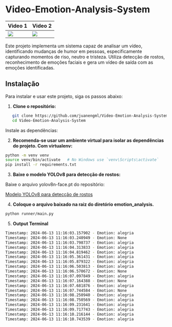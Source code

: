 # Video-Emotion-Analysis-System


| Video 1                                    | Video 2                                    |
|--------------------------------------------|--------------------------------------------|
| ![](output/ezgif-7-29408f0d79.gif)         | ![](output/ezgif-7-a622151e25.gif)         |


Este projeto implementa um sistema capaz de analisar um vídeo, identificando mudanças de humor em pessoas, especificamente capturando momentos de riso, neutro e tristeza. Utiliza detecção de rostos, reconhecimento de emoções faciais e gera um vídeo de saída com as emoções identificadas.

## Instalação

Para instalar e usar este projeto, siga os passos abaixo:

1. **Clone o repositório:**

``` bash
   git clone https://github.com/juanengml/Video-Emotion-Analysis-System.git
   cd Video-Emotion-Analysis-System
```


Instale as dependências:

2. **Recomenda-se usar um ambiente virtual para isolar as dependências do projeto. Com virtualenv:**

``` bash
python -m venv venv
source venv/bin/activate   # No Windows use `venv\Scripts\activate`
pip install -r requirements.txt
```

3. **Baixe o modelo YOLOv8 para detecção de rostos:**

Baixe o arquivo yolov8n-face.pt do repositório:

[Modelo YOLOv8 para detecção de rostos](https://github.com/akanametov/yolov8-face/releases/download/v0.0.0/yolov8n-face.pt)

4. **Coloque o arquivo baixado na raiz do diretório emotion_analysis.**

``` bash
python runner/main.py
```

5. **Output Terminal**
``` bash
Timestamp: 2024-06-13 11:16:03.157902 - Emotion: alegria
Timestamp: 2024-06-13 11:16:03.240949 - Emotion: None
Timestamp: 2024-06-13 11:16:03.798737 - Emotion: alegria
Timestamp: 2024-06-13 11:16:04.313833 - Emotion: alegria
Timestamp: 2024-06-13 11:16:04.819462 - Emotion: alegria
Timestamp: 2024-06-13 11:16:05.361431 - Emotion: alegria
Timestamp: 2024-06-13 11:16:05.879322 - Emotion: alegria
Timestamp: 2024-06-13 11:16:06.503813 - Emotion: alegria
Timestamp: 2024-06-13 11:16:06.570672 - Emotion: None
Timestamp: 2024-06-13 11:16:07.097849 - Emotion: alegria
Timestamp: 2024-06-13 11:16:07.164388 - Emotion: None
Timestamp: 2024-06-13 11:16:07.681876 - Emotion: alegria
Timestamp: 2024-06-13 11:16:07.744584 - Emotion: None
Timestamp: 2024-06-13 11:16:08.250940 - Emotion: alegria
Timestamp: 2024-06-13 11:16:08.750569 - Emotion: alegria
Timestamp: 2024-06-13 11:16:09.231641 - Emotion: alegria
Timestamp: 2024-06-13 11:16:09.717743 - Emotion: alegria
Timestamp: 2024-06-13 11:16:10.216144 - Emotion: alegria
Timestamp: 2024-06-13 11:16:10.743539 - Emotion: alegria
``` 
